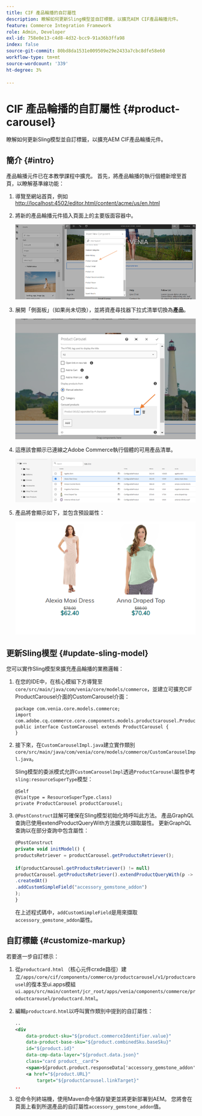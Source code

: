 ```yaml
---
title: CIF 產品輪播的自訂屬性
description: 瞭解如何更新Sling模型並自訂標籤，以擴充AEM CIF產品輪播元件。
feature: Commerce Integration Framework
role: Admin, Developer
exl-id: 758e0e13-c4d8-4d32-bcc9-91a36b3ffa98
index: false
source-git-commit: 80bd8da1531e009509e29e2433a7cbc8dfe58e60
workflow-type: tm+mt
source-wordcount: '339'
ht-degree: 3%

---
```



# CIF 產品輪播的自訂屬性 {#product-carousel}

瞭解如何更新Sling模型並自訂標籤，以擴充AEM CIF產品輪播元件。

## 簡介 {#intro}

產品輪播元件已在本教學課程中擴充。 首先，將產品輪播的執行個體新增至首頁，以瞭解基準線功能：

1. 導覽至網站首頁，例如[http://localhost:4502/editor.html/content/acme/us/en.html](http://localhost:4502/editor.html/content/acme/us/en.html)
1. 將新的產品輪播元件插入頁面上的主要版面容器中。

   ![產品輪播元件](/help/commerce-cloud/cif-storefront/assets/product-carousel-component.png)

1. 展開「側面板」（如果尚未切換），並將資產尋找器下拉式清單切換為&#x200B;**產品**。

   ![輪播產品](/help/commerce-cloud/cif-storefront/assets/carousel-products.png)

1. 這應該會顯示已連線之Adobe Commerce執行個體的可用產品清單。

   ![連線的執行個體](/help/commerce-cloud/cif-storefront/assets/connected-instance.png)

1. 產品將會顯示如下，並包含預設屬性：

   ![顯示具有屬性的產品](/help/commerce-cloud/cif-storefront/assets/discount.png)

## 更新Sling模型 {#update-sling-model}

您可以實作Sling模型來擴充產品輪播的業務邏輯：

1. 在您的IDE中，在核心模組下方導覽至`core/src/main/java/com/venia/core/models/commerce`，並建立可擴充CIF ProductCarousel介面的CustomCarousel介面：

   ```text
   package com.venia.core.models.commerce;
   import com.adobe.cq.commerce.core.components.models.productcarousel.ProductCarousel;
   public interface CustomCarousel extends ProductCarousel {
   }
   ```

1. 接下來，在`CustomCarouselImpl.java`建立實作類別`core/src/main/java/com/venia/core/models/commerce/CustomCarouselImpl.java`。

   Sling模型的委派模式允許`CustomCarouselImpl`透過`ProductCarousel`屬性參考`sling:resourceSuperType`模型：

   ```text
   @Self
   @Via(type = ResourceSuperType.class)
   private ProductCarousel productCarousel;
   ```

1. `@PostConstruct`註解可確保在Sling模型初始化時呼叫此方法。 產品GraphQL查詢已使用extendProductQueryWith方法擴充以擷取屬性。 更新GraphQL查詢以在部分查詢中包含屬性：

   ```javascript
   @PostConstruct
   private void initModel() {
   productsRetriever = productCarousel.getProductsRetriever();
   
   if(productCarousel.getProductsRetriever() != null)
   productCarousel.getProductsRetriever().extendProductQueryWith(p -> p
   .createdAt()
   .addCustomSimpleField("accessory_gemstone_addon")
   );
   }
   ```

   在上述程式碼中，`addCustomSimpleField`是用來擷取`accessory_gemstone_addon`屬性。

## 自訂標籤 {#customize-markup}

若要進一步自訂標示：

1. 從`productcard.html` （核心元件crxde路徑）建立`/apps/core/cif/components/commerce/productcarousel/v1/productcarousel`的復本至ui.apps模組`ui.apps/src/main/content/jcr_root/apps/venia/components/commerce/productcarousel/productcard.html`。

1. 編輯`productcard.html`以呼叫實作類別中提到的自訂屬性：

   ```xml
   ..
   <div
       data-product-sku="${product.commerceIdentifier.value}"
       data-product-base-sku="${product.combinedSku.baseSku}"
       id="${product.id}"
       data-cmp-data-layer="${product.data.json}"
       class="card product__card">
       <span>${product.product.responseData['accessory_gemstone_addon']}</span>
       <a href="${product.URL}"
           target="${productCarousel.linkTarget}"
   ..
   ```

1. 從命令列終端機，使用Maven命令儲存變更並將更新部署到AEM。 您將會在頁面上看到所選產品的自訂屬性`accessory_gemstone_addon`值。
